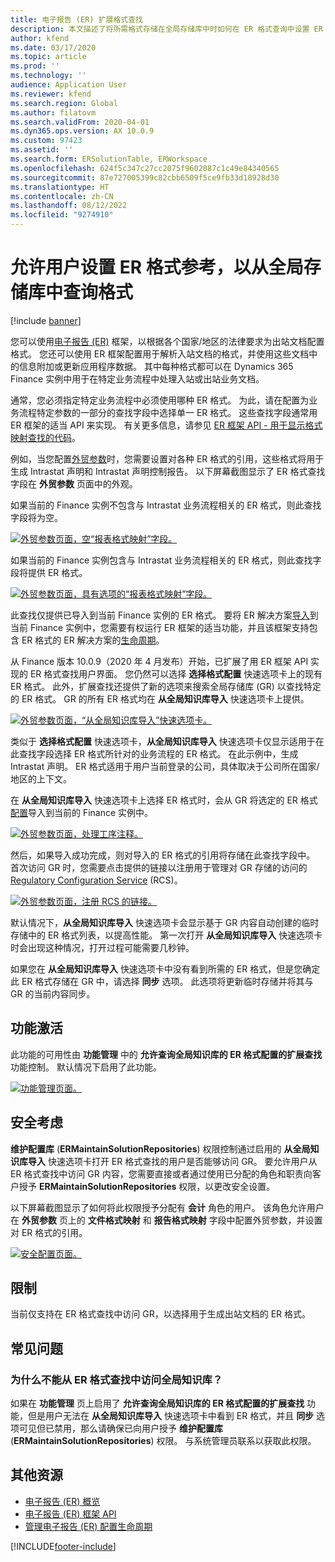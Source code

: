 ```yaml
---
title: 电子报告 (ER) 扩展格式查找
description: 本文描述了将所需格式存储在全局存储库中时如何在 ER 格式查询中设置 ER 格式参考。
author: kfend
ms.date: 03/17/2020
ms.topic: article
ms.prod: ''
ms.technology: ''
audience: Application User
ms.reviewer: kfend
ms.search.region: Global
ms.author: filatovm
ms.search.validFrom: 2020-04-01
ms.dyn365.ops.version: AX 10.0.9
ms.custom: 97423
ms.assetid: ''
ms.search.form: ERSolutionTable, ERWorkspace
ms.openlocfilehash: 624f5c347c27cc2075f9602087c1c49e84340565
ms.sourcegitcommit: 87e727005399c82cbb6509f5ce9fb33d18928d30
ms.translationtype: HT
ms.contentlocale: zh-CN
ms.lasthandoff: 08/12/2022
ms.locfileid: "9274910"
---
```

# <a name="allow-users-to-set-up-an-er-format-reference-inquiring-a-format-from-the-global-repository"></a>允许用户设置 ER 格式参考，以从全局存储库中查询格式

[!include [banner](../includes/banner.md)]

您可以使用[电子报告 (ER)](general-electronic-reporting.md) 框架，以根据各个国家/地区的法律要求为出站文档配置格式。 您还可以使用 ER 框架配置用于解析入站文档的格式，并使用这些文档中的信息附加或更新应用程序数据。 其中每种格式都可以在 Dynamics 365 Finance 实例中用于在特定业务流程中处理入站或出站业务文档。

通常，您必须指定特定业务流程中必须使用哪种 ER 格式。 为此，请在配置为业务流程特定参数的一部分的查找字段中选择单一 ER 格式。 这些查找字段通常用 ER 框架的适当 API 来实现。 有关更多信息，请参见 [ER 框架 API - 用于显示格式映射查找的代码](er-apis-app73.md#code-to-display-a-format-mapping-lookup)。

例如，当您配置[外贸参数](../../../finance/localizations/emea-intrastat.md#set-up-foreign-trade-parameters)时，您需要设置对各种 ER 格式的引用，这些格式将用于生成 Intrastat 声明和 Intrastat 声明控制报告。 以下屏幕截图显示了 ER 格式查找字段在 **外贸参数** 页面中的外观。

如果当前的 Finance 实例不包含与 Intrastat 业务流程相关的 ER 格式，则此查找字段将为空。

[![外贸参数页面，空“报表格式映射”字段。](./media/ER-ExtLookup-Lookup1.gif)](./media/ER-ExtLookup-Lookup1.gif)

如果当前的 Finance 实例包含与 Intrastat 业务流程相关的 ER 格式，则此查找字段将提供 ER 格式。

[![外贸参数页面，具有选项的“报表格式映射”字段。](./media/ER-ExtLookup-Lookup2.png)](./media/ER-ExtLookup-Lookup2.png)

此查找仅提供已导入到当前 Finance 实例的 ER 格式。 要将 ER 解决方案[导入](./tasks/er-import-configuration-lifecycle-services.md)到当前 Finance 实例中，您需要有权运行 ER 框架的适当功能，并且该框架支持包含 ER 格式的 ER 解决方案的[生命周期](general-electronic-reporting-manage-configuration-lifecycle.md)。

从 Finance 版本 10.0.9（2020 年 4 月发布）开始，已扩展了用 ER 框架 API 实现的 ER 格式查找用户界面。 您仍然可以选择 **选择格式配置** 快速选项卡上的现有 ER 格式。 此外，扩展查找还提供了新的选项来搜索全局存储库 (GR) 以查找特定的 ER 格式。 GR 的所有 ER 格式均在 **从全局知识库导入** 快速选项卡上提供。

[![外贸参数页面，“从全局知识库导入”快速选项卡。](./media/ER-ExtLookup-Lookup3.png)](./media/ER-ExtLookup-Lookup3.png)

类似于 **选择格式配置** 快速选项卡，**从全局知识库导入** 快速选项卡仅显示适用于在此查找字段选择 ER 格式所针对的业务流程的 ER 格式。 在此示例中，生成 Intrastat 声明。 ER 格式适用于用户当前登录的公司，具体取决于公司所在国家/地区的上下文。

在 **从全局知识库导入** 快速选项卡上选择 ER 格式时，会从 GR 将选定的 ER 格式[配置](general-electronic-reporting.md#Configuration)导入到当前的 Finance 实例中。

[![外贸参数页面，处理工序注释。](./media/ER-ExtLookup-FormatImport.png)](./media/ER-ExtLookup-FormatImport.png)

然后，如果导入成功完成，则对导入的 ER 格式的引用将存储在此查找字段中。 首次访问 GR 时，您需要点击提供的链接以注册用于管理对 GR 存储的访问的 [Regulatory Configuration Service](https://aka.ms/rcs) (RCS)。

[![外贸参数页面，注册 RCS 的链接。](./media/ER-ExtLookup-RepoSignUp.png)](./media/ER-ExtLookup-RepoSignUp.png)

默认情况下，**从全局知识库导入** 快速选项卡会显示基于 GR 内容自动创建的临时存储中的 ER 格式列表，以提高性能。 第一次打开 **从全局知识库导入** 快速选项卡时会出现这种情况，打开过程可能需要几秒钟。

如果您在 **从全局知识库导入** 快速选项卡中没有看到所需的 ER 格式，但是您确定此 ER 格式存储在 GR 中，请选择 **同步** 选项。 此选项将更新临时存储并将其与 GR 的当前内容同步。

## <a name="feature-activation"></a>功能激活

此功能的可用性由 **功能管理** 中的 **允许查询全局知识库的 ER 格式配置的扩展查找** 功能控制。 默认情况下启用了此功能。

[![功能管理页面。](./media/ER-ExtLookup-FeatureMngt.png)](./media/ER-ExtLookup-FeatureMngt.png)

## <a name="security-considerations"></a>安全考虑

**维护配置库** (**ERMaintainSolutionRepositories**) 权限控制通过启用的 **从全局知识库导入** 快速选项卡打开 ER 格式查找的用户是否能够访问 GR。 要允许用户从 ER 格式查找中访问 GR 内容，您需要直接或者通过使用已分配的角色和职责向客户授予 **ERMaintainSolutionRepositories** 权限，以更改安全设置。

以下屏幕截图显示了如何将此权限授予分配有 **会计** 角色的用户。 该角色允许用户在 **外贸参数** 页上的 **文件格式映射** 和 **报告格式映射** 字段中配置外贸参数，并设置对 ER 格式的引用。

[![安全配置页面。](./media/ER-ExtLookup-SecuritySetting.png)](./media/ER-ExtLookup-SecuritySetting.png)

## <a name="limitations"></a>限制

当前仅支持在 ER 格式查找中访问 GR，以选择用于生成出站文档的 ER 格式。

## <a name="frequently-asked-questions"></a>常见问题

### <a name="why-cant-i-access-the-global-repository-from-the-er-format-lookup"></a>为什么不能从 ER 格式查找中访问全局知识库？

如果在 **功能管理** 页上启用了 **允许查询全局知识库的 ER 格式配置的扩展查找** 功能，但是用户无法在 **从全局知识库导入** 快速选项卡中看到 ER 格式，并且 **同步** 选项可见但已禁用，那么请确保已向用户授予 **维护配置库** (**ERMaintainSolutionRepositories**) 权限。 与系统管理员联系以获取此权限。

## <a name="additional-resources"></a>其他资源

- [电子报告 (ER) 概览](general-electronic-reporting.md)
- [电子报告 (ER) 框架 API](er-apis-app73.md)
- [管理电子报告 (ER) 配置生命周期](general-electronic-reporting-manage-configuration-lifecycle.md)


[!INCLUDE[footer-include](../../../includes/footer-banner.md)]
